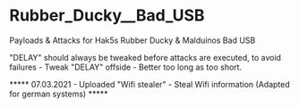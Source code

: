 # Rubber_Ducky__Bad_USB
Payloads &amp; Attacks for Hak5s Rubber Ducky & Malduinos Bad USB

"DELAY" should always be tweaked before attacks are executed, to avoid failures - Tweak "DELAY" offside - Better too long as too short.

*****  07.03.2021 - Uploaded "Wifi stealer" - Steal Wifi information (Adapted for german systems) *****
